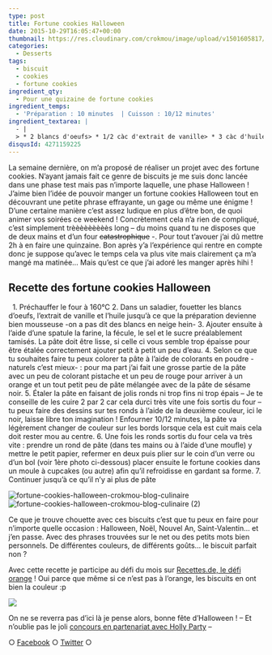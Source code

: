 ```yaml
---
type: post
title: Fortune cookies Halloween
date: 2015-10-29T16:05:47+00:00
thumbnail: https://res.cloudinary.com/crokmou/image/upload/v1501605817/fortune-cookies-halloween-crokmou-blog-culinaire-1-160x107_kwzwse.jpg
categories: 
  - Desserts
tags: 
  - biscuit
  - cookies
  - fortune cookies
ingredient_qty: 
  - Pour une quizaine de fortune cookies
ingredient_temps: 
  - 'Préparation : 10 minutes  | Cuisson : 10/12 minutes'
ingredient_textarea: |
  - |
  > * 2 blancs d'oeufs> * 1/2 càc d'extrait de vanille> * 3 càc d'huile végétale> * 60g de farine T55> * 1 pincée de sel> * 1.5 càc de fécule de maïs> * 100g de sucre impalpable> * 3 càc d'eau
disqusId: 4271159225
---
```


La semaine dernière, on m’a proposé de réaliser un projet avec des fortune cookies. N’ayant jamais fait ce genre de biscuits je me suis donc lancée dans une phase test mais pas n’importe laquelle, une phase Halloween ! J’aime bien l’idée de pouvoir manger un fortune cookies Halloween tout en découvrant une petite phrase effrayante, un gage ou même une énigme ! D’une certaine manière c’est assez ludique en plus d’être bon, de quoi animer vos soirées ce weekend ! Concrètement cela n’a rien de compliqué, c’est simplement trèèèèèèèèès long – du moins quand tu ne disposes que de deux mains et d’un four <del>catastrophique</del> -. Pour tout t’avouer j’ai dû mettre 2h à en faire une quinzaine. Bon après y’a l’expérience qui rentre en compte donc je suppose qu’avec le temps cela va plus vite mais clairement ça m’a mangé ma matinée… Mais qu’est ce que j’ai adoré les manger après hihi !    

## Recette des fortune cookies Halloween

  1\. Préchauffer le four à 160°C 2\. Dans un saladier, fouetter les blancs d’oeufs, l’extrait de vanille et l’huile jusqu’à ce que la préparation devienne bien mousseuse -on a pas dit des blancs en neige hein- 3\. Ajouter ensuite à l’aide d’une spatule la farine, la fécule, le sel et le sucre préalablement tamisés. La pâte doit être lisse, si celle ci vous semble trop épaisse pour être étalée correctement ajouter petit à petit un peu d’eau. 4\. Selon ce que tu souhaites faire tu peux colorer ta pâte à l’aide de colorants en poudre -naturels c’est mieux- : pour ma part j’ai fait une grosse partie de la pâte avec un peu de colorant pistache et un peu de rouge pour arriver à un orange et un tout petit peu de pâte mélangée avec de la pâte de sésame noir. 5\. Étaler la pâte en faisant de jolis ronds ni trop fins ni trop épais – Je te conseille de les cuire 2 par 2 car cela durci très vite une fois sortis du four – tu peux faire des dessins sur tes ronds à l’aide de la deuxième couleur, ici le noir, laisse libre ton imagination ! Enfourner 10/12 minutes, la pâte va légèrement changer de couleur sur les bords lorsque cela est cuit mais cela doit rester mou au centre. 6\. Une fois les ronds sortis du four cela va très vite : prendre un rond de pâte (dans tes mains ou à l’aide d’une moufle) y mettre le petit papier, refermer en deux puis plier sur le coin d’un verre ou d’un bol (voir 1ère photo ci-dessous) placer ensuite le fortune cookies dans un moule à cupcakes (ou autre) afin qu’il refroidisse en gardant sa forme. 7\. Continuer jusqu’à ce qu’il n’y ai plus de pâte  

![fortune-cookies-halloween-crokmou-blog-culinaire](https://res.cloudinary.com/crokmou/image/upload/v1501605821/fortune-cookies-halloween-crokmou-blog-culinaire_mkw2rl.jpg) ![fortune-cookies-halloween-crokmou-blog-culinaire (2)](https://res.cloudinary.com/crokmou/image/upload/v1501605820/fortune-cookies-halloween-crokmou-blog-culinaire-2_hj8h6p.jpg)

Ce que je trouve chouette avec ces biscuits c’est que tu peux en faire pour n’importe quelle occasion : Halloween, Noël, Nouvel An, Saint-Valentin… et j’en passe. Avec des phrases trouvées sur le net ou des petits mots bien personnels. De différentes couleurs, de différents goûts… le biscuit parfait non ?

Avec cette recette je participe au défi du mois sur [Recettes.de, le défi orange](http://recettes.de/defi-orange) ! Oui parce que même si ce n’est pas à l’orange, les biscuits en ont bien la couleur :p

![](http://recettes.de/images/misc/defi-citrouille.400x300.png)

On ne se reverra pas d’ici là je pense alors, bonne fête d’Halloween ! – Et n’oublie pas le joli [concours en partenariat avec Holly Party](http://www.crokmou.com/2015/10/popcorn-halloween-avec-holly-party) –

○ [Facebook](https://www.facebook.com/crokmou.blog) ○ [Twitter](https://twitter.com/Crokmou) ○